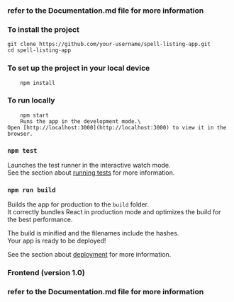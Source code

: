### refer to the Documentation.md file for more information


### To install the project
```
git clone https://github.com/your-username/spell-listing-app.git
cd spell-listing-app
```

### To set up the project in your local device
```
    npm install
```


### To run locally
```
    npm start
    Runs the app in the development mode.\
Open [http://localhost:3000](http://localhost:3000) to view it in the browser.

```


### `npm test`

Launches the test runner in the interactive watch mode.\
See the section about [running tests](https://facebook.github.io/create-react-app/docs/running-tests) for more information.

### `npm run build`

Builds the app for production to the `build` folder.\
It correctly bundles React in production mode and optimizes the build for the best performance.

The build is minified and the filenames include the hashes.\
Your app is ready to be deployed!

See the section about [deployment](https://facebook.github.io/create-react-app/docs/deployment) for more information.

### Frontend (version 1.0)


### refer to the Documentation.md file for more information